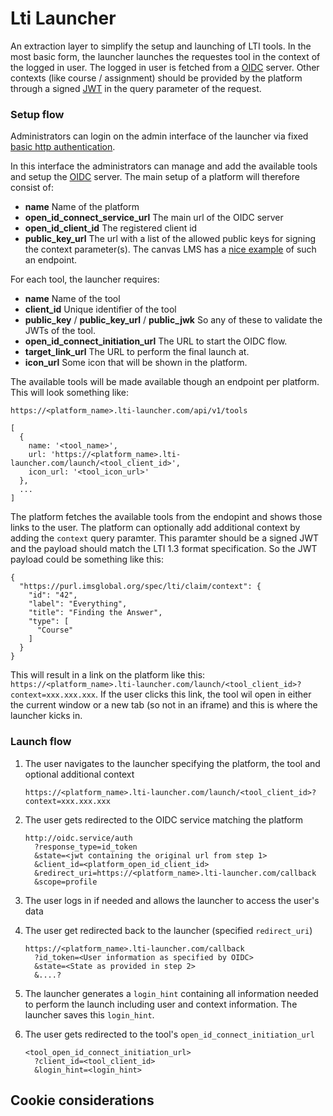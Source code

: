 # Lti Launcher
An extraction layer to simplify the setup and launching of LTI tools. In the most basic form, the launcher launches the requestes tool in the context of the logged in user. The logged in user is fetched from a [OIDC](https://openid.net/connect/) server. Other contexts (like course / assignment) should be provided by the platform through a signed [JWT](https://jwt.io/) in the query parameter of the request.

### Setup flow
Administrators can login on the admin interface of the launcher via fixed [basic http authentication](https://en.wikipedia.org/wiki/Basic_access_authentication).

In this interface the administrators can manage and add the available tools and setup the [OIDC](https://openid.net/connect/) server. The main setup of a platform will therefore consist of:

- **name** Name of the platform
- **open_id_connect_service_url** The main url of the OIDC server
- **open_id_client_id** The registered client id
- **public_key_url** The url with a list of the allowed public keys for signing the context parameter(s). The canvas LMS has a [nice example](https://canvas.instructure.com/api/lti/security/jwks) of such an endpoint.

For each tool, the launcher requires:

- **name** Name of the tool
- **client_id** Unique identifier of the tool
- **public_key** / **public_key_url** / **public_jwk** So any of these to validate the JWTs of the tool.
- **open_id_connect_initiation_url** The URL to start the OIDC flow.
- **target_link_url** The URL to perform the final launch at.
- **icon_url** Some icon that will be shown in the platform.

The available tools will be made available though an endpoint per platform. This will look something like:

```
https://<platform_name>.lti-launcher.com/api/v1/tools

[
  {
    name: '<tool_name>',
    url: 'https://<platform_name>.lti-launcher.com/launch/<tool_client_id>',
    icon_url: '<tool_icon_url>'
  },
  ...
]
```

The platform fetches the available tools from the endopint and shows those links to the user. The platform can optionally add additional context by adding the `context` query paramter. This paramter should be a signed JWT and the payload should match the LTI 1.3 format specification. So the JWT payload could be something like this:

```
{
  "https://purl.imsglobal.org/spec/lti/claim/context": {
    "id": "42",
    "label": "Everything",
    "title": "Finding the Answer",
    "type": [
      "Course"
    ]
  }
}
```

This will result in a link on the platform like this:
`https://<platform_name>.lti-launcher.com/launch/<tool_client_id>?context=xxx.xxx.xxx`. If the user clicks this link, the tool wil open in either the current window or a new tab (so not in an iframe) and this is where the launcher kicks in.

### Launch flow
1. The user navigates to the launcher specifying the platform, the tool and optional additional context

       https://<platform_name>.lti-launcher.com/launch/<tool_client_id>?context=xxx.xxx.xxx
       
2. The user gets redirected to the OIDC service matching the platform

       http://oidc.service/auth
         ?response_type=id_token
         &state=<jwt containing the original url from step 1>
         &client_id=<platform_open_id_client_id>
         &redirect_uri=https://<platform_name>.lti-launcher.com/callback
         &scope=profile

3. The user logs in if needed and allows the launcher to access the user's data

4. The user get redirected back to the launcher (specified `redirect_uri`)

       https://<platform_name>.lti-launcher.com/callback
         ?id_token=<User information as specified by OIDC>
         &state=<State as provided in step 2>
         &....?
         
5. The launcher generates a `login_hint` containing all information needed to perform the launch including user and context information. The launcher saves this `login_hint`.

6. The user gets redirected to the tool's `open_id_connect_initiation_url`

       <tool_open_id_connect_initiation_url>
         ?client_id=<tool_client_id>
         &login_hint=<login_hint>


## Cookie considerations


